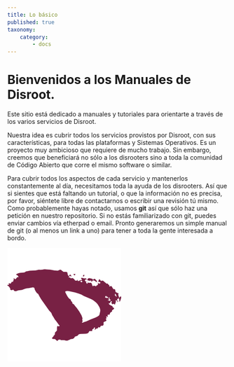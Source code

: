 ```yaml
---
title: Lo básico
published: true
taxonomy:
    category:
        - docs
---
```


# Bienvenidos a los Manuales de **Disroot**.

Este sitio está dedicado a manuales y tutoriales para orientarte a través de los varios servicios de Disroot.

Nuestra idea es cubrir todos los servicios provistos por Disroot, con sus características, para todas las plataformas y Sistemas Operativos. Es un proyecto muy ambicioso que requiere de mucho trabajo. Sin embargo, creemos que beneficiará no sólo a los disrooters sino a toda la comunidad de Código Abierto que corre el mismo software o similar.

Para cubrir todos los aspectos de cada servicio y mantenerlos constantemente al día, necesitamos toda la ayuda de los disrooters. Así que si sientes que está faltando un tutorial, o que la información no es precisa, por favor, siéntete libre de contactarnos o escribir una revisión tú mismo. Como probablemente hayas notado, usamos **git** así que sólo haz una petición en nuestro repositorio. Si no estás familiarizado con git, puedes enviar cambios vía etherpad o email. Pronto generaremos un simple manual de git (o al menos un link a uno) para tener a toda la gente interesada a bordo.


![](en/disroot_logo.png)
